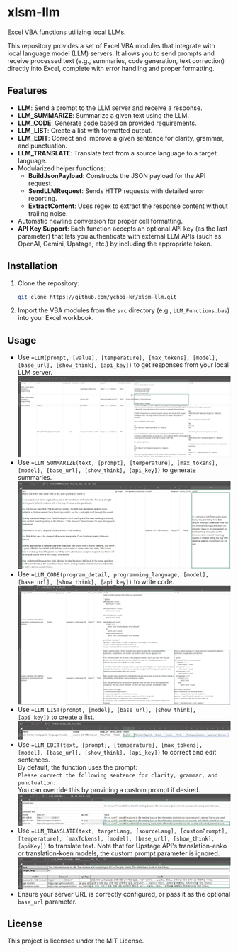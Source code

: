 # xlsm-llm

Excel VBA functions utilizing local LLMs.

This repository provides a set of Excel VBA modules that integrate with local language model (LLM) servers. It allows you to send prompts and receive processed text (e.g., summaries, code generation, text correction) directly into Excel, complete with error handling and proper formatting.

## Features

- **LLM**: Send a prompt to the LLM server and receive a response.
- **LLM_SUMMARIZE**: Summarize a given text using the LLM.
- **LLM_CODE**: Generate code based on provided requirements.
- **LLM_LIST**: Create a list with formatted output.
- **LLM_EDIT**: Correct and improve a given sentence for clarity, grammar, and punctuation.
- **LLM_TRANSLATE**: Translate text from a source language to a target language.
- Modularized helper functions:
  - **BuildJsonPayload**: Constructs the JSON payload for the API request.
  - **SendLLMRequest**: Sends HTTP requests with detailed error reporting.
  - **ExtractContent**: Uses regex to extract the response content without trailing noise.
- Automatic newline conversion for proper cell formatting.
- **API Key Support**: Each function accepts an optional API key (as the last parameter) that lets you authenticate with external LLM APIs (such as OpenAI, Gemini, Upstage, etc.) by including the appropriate token.

## Installation

1. Clone the repository:
   ```sh
   git clone https://github.com/ychoi-kr/xlsm-llm.git
   ```
2. Import the VBA modules from the `src` directory (e.g., `LLM_Functions.bas`) into your Excel workbook.

## Usage

- Use `=LLM(prompt, [value], [temperature], [max_tokens], [model], [base_url], [show_think], [api_key])` to get responses from your local LLM server.
    ![](img/usage_LLM.png)
- Use `=LLM_SUMMARIZE(text, [prompt], [temperature], [max_tokens], [model], [base_url], [show_think], [api_key])` to generate summaries.
    ![](img/usage_LLM_SUMMARIZE.png)
- Use `=LLM_CODE(program_detail, programming_language, [model], [base_url], [show_think], [api_key])` to write code.
    ![](img/usage_LLM_CODE.png)
- Use `=LLM_LIST(prompt, [model], [base_url], [show_think], [api_key])` to create a list.
    ![](img/usage_LLM_LIST.png)
- Use `=LLM_EDIT(text, [prompt], [temperature], [max_tokens], [model], [base_url], [show_think], [api_key])` to correct and edit sentences.  
  By default, the function uses the prompt:  
  `Please correct the following sentence for clarity, grammar, and punctuation:`  
  You can override this by providing a custom prompt if desired.  
    ![](img/usage_LLM_EDIT.png)
- Use `=LLM_TRANSLATE(text, targetLang, [sourceLang], [customPrompt], [temperature], [maxTokens], [model], [base_url], [show_think], [apiKey])` to translate text. Note that for Upstage API's translation-enko or translation-koen models, the custom prompt parameter is ignored.
    ![](img/usage_LLM_TRANSLATE.png)
- Ensure your server URL is correctly configured, or pass it as the optional `base_url` parameter.

## License

This project is licensed under the MIT License.
